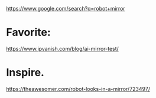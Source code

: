 https://www.google.com/search?q=robot+mirror

# Favorite:
https://www.ipvanish.com/blog/ai-mirror-test/

# Inspire.
https://theawesomer.com/robot-looks-in-a-mirror/723497/
